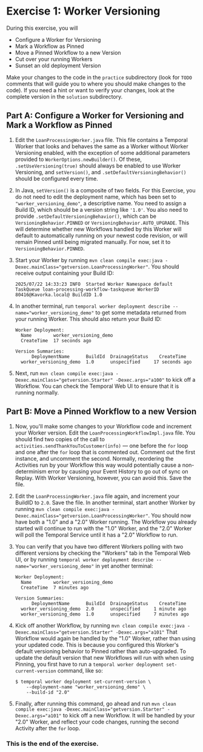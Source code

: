 # Exercise 1: Worker Versioning

During this exercise, you will

- Configure a Worker for Versioning
- Mark a Workflow as Pinned
- Move a Pinned Workflow to a new Version
- Cut over your running Workers
- Sunset an old deployment Version

Make your changes to the code in the `practice` subdirectory (look for
`TODO` comments that will guide you to where you should make changes to
the code). If you need a hint or want to verify your changes, look at
the complete version in the `solution` subdirectory.

## Part A: Configure a Worker for Versioning and Mark a Workflow as Pinned

1. Edit the `LoanProcessingWorker.java` file. This file contains a Temporal Worker that
   looks and behaves the same as a Worker without Worker Versioning enabled,
   with the exception of some additional parameters provided to
   `WorkerOptions.newBuilder()`. Of these, `.setUseVersioning(true)` should always be enabled
   to use Worker Versioning, and `setVersion()`, and
   `.setDefaultVersioningBehavior()` should be configured every time.
2. In Java, `setVersion()` is a composite of two fields. For this Exercise, you do
   not need to edit the deployment name, which has been
   set to `"worker_versioning_demo"`, a descriptive name. You need to assign a
   Build ID, which should be a version string like `'1.0'`. You also need to provide
   `.setDefaultVersioningBehavior()`, which can be
   `VersioningBehavior.PINNED` or `VersioningBehavior.AUTO_UPGRADE`. This will determine whether new
   Workflows handled by this Worker will default to automatically running on
   your newest code revision, or will remain Pinned until being migrated
   manually. For now, set it to `VersioningBehavior.PINNED`.
3. Start your Worker by running `mvn clean compile exec:java -Dexec.mainClass="getversion.LoanProcessingWorker"`.
   You should receive output containing your Build ID:

   ```
   2025/07/22 14:33:23 INFO  Started Worker Namespace default TaskQueue loan-processing-workflow-taskqueue WorkerID 80416@Kavorka.local@ BuildID 1.0
   ```
4. In another terminal, run `temporal worker deployment describe --name="worker_versioning_demo"` to get some metadata returned from your running Worker. This should also return your Build ID:
   
   ```
   Worker Deployment:
     Name        worker_versioning_demo
     CreateTime  17 seconds ago

   Version Summaries:
         DeploymentName      BuildId  DrainageStatus    CreateTime
     worker_versioning_demo  1.0      unspecified     17 seconds ago
   ```
5. Next, run `mvn clean compile exec:java -Dexec.mainClass="getversion.Starter" -Dexec.args="a100"`
   to kick off a Workflow. You can check the Temporal Web UI to ensure that it is running normally.

## Part B: Move a Pinned Workflow to a new Version

1. Now, you'll make some changes to your Workflow code and increment your Worker
   version. Edit the `LoanProcessingWorkflowImpl.java` file. You should find two copies of the
   call to `activities.sendThankYouToCustomer(info)`
   — one before the `for` loop and one after the `for` loop that is commented
   out. Comment out the first instance, and uncomment the second. Normally,
   reordering the Activities run by your Workflow this way would potentially
   cause a non-determinism error by causing your Event History to go out of sync
   on Replay. With Worker Versioning, however, you can avoid this. Save the file.
2. Edit the `LoanProcessingWorker.java` file again, and increment your BuildID to `2.0`.
   Save the file. In another terminal, start another Worker by running `mvn clean compile exec:java -Dexec.mainClass="getversion.LoanProcessingWorker"`.
   You should now have both a "1.0" and a "2.0" Worker running.
   The Workflow you already started will continue to run with the "1.0" Worker,
   and the "2.0" Worker will poll the Temporal Service until it has a "2.0"
   Workflow to run.
3. You can verify that you have two different Workers polling with two different
   versions by checking the "Workers" tab in the Temporal Web UI, or by running
   `temporal worker deployment describe --name="worker_versioning_demo"` in yet
   another terminal:
   
   ```
   Worker Deployment:
     Name        worker_versioning_demo
     CreateTime  7 minutes ago

   Version Summaries:
         DeploymentName      BuildId  DrainageStatus    CreateTime
     worker_versioning_demo  2.0      unspecified     1 minute ago
     worker_versioning_demo  1.0      unspecified     7 minutes ago
   ```
4. Kick off another Workflow, by running
   `mvn clean compile exec:java -Dexec.mainClass="getversion.Starter" -Dexec.args="a101"`
   That Workflow would again be handled by the
   "1.0" Worker, rather than using your updated code. This is because you
   configured this Worker's default versioning behavior to Pinned rather than
   auto-upgraded. To update the default version that new Workflows will run with
   when using Pinning, you first have to run a
   `temporal worker deployment set-current-version` command, like so:

   ```
   $ temporal worker deployment set-current-version \
       --deployment-name "worker_versioning_demo" \
       --build-id "2.0"
   ```
6. Finally, after running this command, go ahead and run
   `mvn clean compile exec:java -Dexec.mainClass="getversion.Starter" -Dexec.args="a101"`
   to kick off a new Workflow. It will be handled by
   your "2.0" Worker, and reflect your code changes, running the second Activity
   after the `for` loop.

### This is the end of the exercise.
